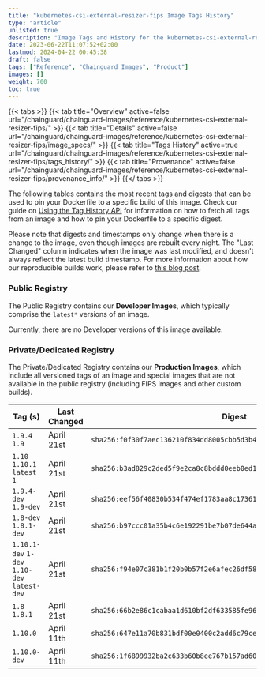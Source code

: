 ```yaml
---
title: "kubernetes-csi-external-resizer-fips Image Tags History"
type: "article"
unlisted: true
description: "Image Tags and History for the kubernetes-csi-external-resizer-fips Chainguard Image"
date: 2023-06-22T11:07:52+02:00
lastmod: 2024-04-22 00:45:38
draft: false
tags: ["Reference", "Chainguard Images", "Product"]
images: []
weight: 700
toc: true
---
```


{{< tabs >}}
{{< tab title="Overview" active=false url="/chainguard/chainguard-images/reference/kubernetes-csi-external-resizer-fips/" >}}
{{< tab title="Details" active=false url="/chainguard/chainguard-images/reference/kubernetes-csi-external-resizer-fips/image_specs/" >}}
{{< tab title="Tags History" active=true url="/chainguard/chainguard-images/reference/kubernetes-csi-external-resizer-fips/tags_history/" >}}
{{< tab title="Provenance" active=false url="/chainguard/chainguard-images/reference/kubernetes-csi-external-resizer-fips/provenance_info/" >}}
{{</ tabs >}}

The following tables contains the most recent tags and digests that can be used to pin your Dockerfile to a specific build of this image. Check our guide on [Using the Tag History API](/chainguard/chainguard-images/using-the-tag-history-api/) for information on how to fetch all tags from an image and how to pin your Dockerfile to a specific digest.

Please note that digests and timestamps only change when there is a change to the image, even though images are rebuilt every night. The "Last Changed" column indicates when the image was last modified, and doesn't always reflect the latest build timestamp. For more information about how our reproducible builds work, please refer to [this blog post](https://www.chainguard.dev/unchained/reproducing-chainguards-reproducible-image-builds).

### Public Registry
The Public Registry contains our **Developer Images**, which typically comprise the `latest*` versions of an image.

Currently, there are no Developer versions of this image available.

### Private/Dedicated Registry
The Private/Dedicated Registry contains our **Production Images**, which include all versioned tags of an image and special images that are not available in the public registry (including FIPS images and other custom builds).

| Tag (s)                                       | Last Changed | Digest                                                                    |
|-----------------------------------------------|--------------|---------------------------------------------------------------------------|
|  `1.9.4` `1.9`                                | April 21st   | `sha256:f0f30f7aec136210f834dd8005cbb5d3b496dc49c9c58eacc9e2bf68b3e233b9` |
|  `1.10` `1.10.1` `latest` `1`                 | April 21st   | `sha256:b3ad829c2ded5f9e2ca8c8bddd0eeb0ed1b9ffc8ef145c2b0de509568b2fc9ba` |
|  `1.9.4-dev` `1.9-dev`                        | April 21st   | `sha256:eef56f40830b534f474ef1783aa8c1736182d5915cda0eeb490ceaad3bfd2a88` |
|  `1.8-dev` `1.8.1-dev`                        | April 21st   | `sha256:b97ccc01a35b4c6e192291be7b07de644aa3267acd89f59986830e36761e78c7` |
|  `1.10.1-dev` `1-dev` `1.10-dev` `latest-dev` | April 21st   | `sha256:f94e07c381b1f20b0b57f2e6afec26df58bc18ad053c5410bd939acb88f88cf1` |
|  `1.8` `1.8.1`                                | April 21st   | `sha256:66b2e86c1cabaa1d610bf2df633585fe961649f50d4c0f0496f3c02867348d08` |
|  `1.10.0`                                     | April 11th   | `sha256:647e11a70b831bdf00e0400c2add6c79ce8a6a9d0ac7ed9d7b5e42fe5d4d39ff` |
|  `1.10.0-dev`                                 | April 11th   | `sha256:1f6899932ba2c633b60b8ee767b157ad605ea7f54c88bf2edfdf4139c7732ed5` |


